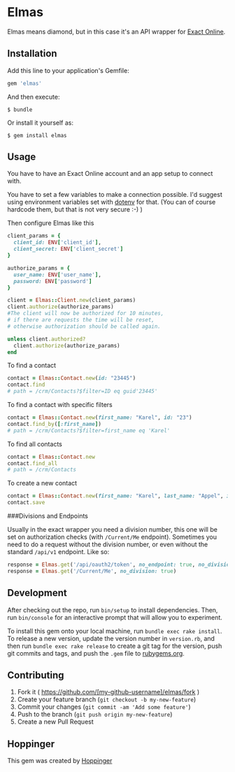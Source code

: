 # Elmas

Elmas means diamond, but in this case it's an API wrapper for [Exact Online](https://developers.exactonline.com/).

## Installation

Add this line to your application's Gemfile:

```ruby
gem 'elmas'
```

And then execute:

    $ bundle

Or install it yourself as:

    $ gem install elmas

## Usage

You have to have an Exact Online account and an app setup to connect with.

You have to set a few variables to make a connection possible. I'd suggest using environment variables set with [dotenv](https://github.com/bkeepers/dotenv) for that. (You can of course hardcode them, but that is not very secure :-) )


Then configure Elmas like this

```ruby
client_params = {
  client_id: ENV['client_id'],
  client_secret: ENV['client_secret']
}

authorize_params = {
  user_name: ENV['user_name'],
  password: ENV['password']
}

client = Elmas::Client.new(client_params)
client.authorize(authorize_params)
#The client will now be authorized for 10 minutes,
# if there are requests the time will be reset,
# otherwise authorization should be called again.

unless client.authorized?
  client.authorize(authorize_params)
end
```

To find a contact

```ruby
contact = Elmas::Contact.new(id: "23445")
contact.find
# path = /crm/Contacts?$filter=ID eq guid'23445'
```

To find a contact with specific filters
```ruby
contact = Elmas::Contact.new(first_name: "Karel", id: "23")
contact.find_by([:first_name])
# path = /crm/Contacts?$filter=first_name eq 'Karel'
```

To find all contacts
```ruby
contact = Elmas::Contact.new
contact.find_all
# path = /crm/Contacts
```

To create a new contact

```ruby
contact = Elmas::Contact.new(first_name: "Karel", last_name: "Appel", id: "2378712")
contact.save
```

###Divisions and Endpoints

Usually in the exact wrapper you need a division number, this one will be set on authorization checks (with `/Current/Me` endpoint). Sometimes you need to do a request without the division number, or even without the standard `/api/v1` endpoint. Like so:

```ruby
response = Elmas.get('/api/oauth2/token', no_endpoint: true, no_division: true)
response = Elmas.get('/Current/Me', no_division: true)
```

## Development

After checking out the repo, run `bin/setup` to install dependencies. Then, run `bin/console` for an interactive prompt that will allow you to experiment.

To install this gem onto your local machine, run `bundle exec rake install`. To release a new version, update the version number in `version.rb`, and then run `bundle exec rake release` to create a git tag for the version, push git commits and tags, and push the `.gem` file to [rubygems.org](https://rubygems.org).

## Contributing

1. Fork it ( https://github.com/[my-github-username]/elmas/fork )
2. Create your feature branch (`git checkout -b my-new-feature`)
3. Commit your changes (`git commit -am 'Add some feature'`)
4. Push to the branch (`git push origin my-new-feature`)
5. Create a new Pull Request

## Hoppinger

This gem was created by [Hoppinger](http://www.hoppinger.com)
